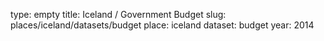type: empty
title: Iceland / Government Budget
slug: places/iceland/datasets/budget
place: iceland
dataset: budget
year: 2014
